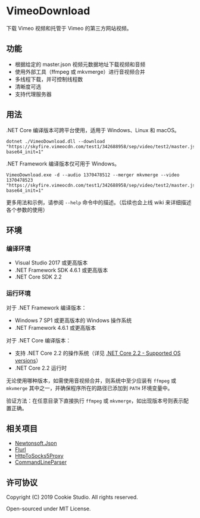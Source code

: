 # VimeoDownload
下载 Vimeo 视频和托管于 Vimeo 的第三方网站视频。

## 功能
 - 根据给定的 master.json 视频元数据地址下载视频和音频
 - 使用外部工具（ffmpeg 或 mkvmerge）进行音视频合并
 - 多线程下载，并可控制线程数
 - 清晰度可选
 - 支持代理服务器

## 用法
.NET Core 编译版本可跨平台使用，适用于 Windows、Linux 和 macOS。
``` dos
dotnet ./VimeoDownload.dll --download "https://skyfire.vimeocdn.com/test1/342688958/sep/video/test2/master.json?base64_init=1"
```
.NET Framework 编译版本仅可用于 Windows。
``` dos
VimeoDownload.exe -d --audio 1370478512 --merger mkvmerge --video 1370478523 "https://skyfire.vimeocdn.com/test1/342688958/sep/video/test2/master.json?base64_init=1"
```
更多用法和示例，请参阅 `--help` 命令中的描述。（后续也会上线 wiki 来详细描述各个参数的使用）

## 环境
### 编译环境
 - Visual Studio 2017 或更高版本
 - .NET Framework SDK 4.6.1 或更高版本
 - .NET Core SDK 2.2

### 运行环境
对于 .NET Framework 编译版本：
 - Windows 7 SP1 或更高版本的 Windows 操作系统
 - .NET Framework 4.6.1 或更高版本

对于 .NET Core 编译版本：
 - 支持 .NET Core 2.2 的操作系统（详见 [.NET Core 2.2 - Supported OS versions](https://github.com/dotnet/core/blob/master/release-notes/2.2/2.2-supported-os.md)）
 - .NET Core 2.2 运行时

无论使用哪种版本，如需使用音视频合并，则系统中至少应装有 `ffmpeg` 或 `mkvmerge` 其中之一，并确保程序所在的路径已添加到 `PATH` 环境变量中。

验证方法：在任意目录下直接执行 `ffmpeg` 或 `mkvmerge`，如出现版本号则表示配置正确。

## 相关项目
 - [Newtonsoft.Json](https://github.com/JamesNK/Newtonsoft.Json)
 - [Flurl](https://github.com/tmenier/Flurl)
 - [HttpToSocks5Proxy](https://github.com/MihaZupan/HttpToSocks5Proxy)
 - [CommandLineParser](https://github.com/commandlineparser/commandline)

## 许可协议
Copyright (C) 2019 Cookie Studio. All rights reserved.

Open-sourced under MIT License.
